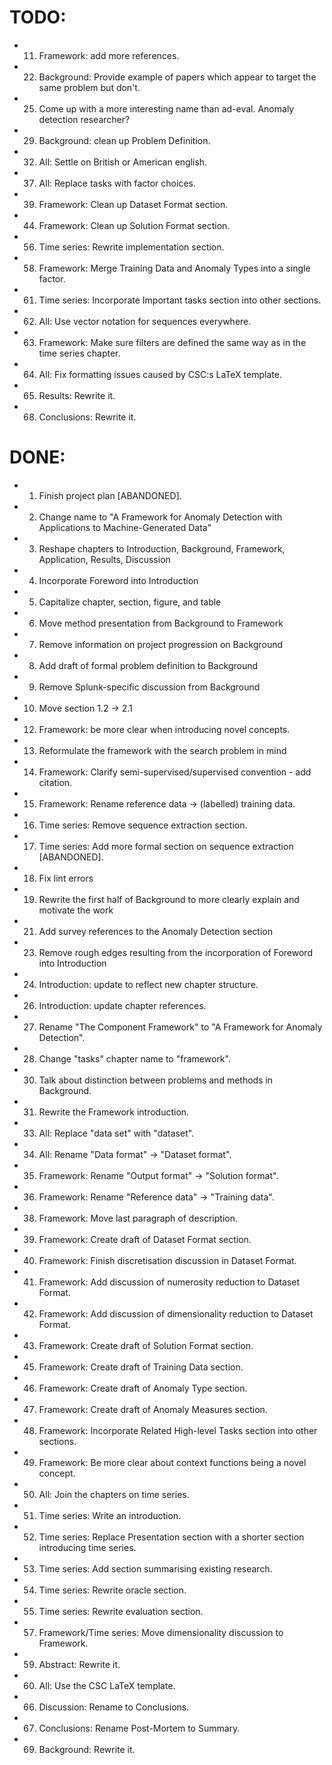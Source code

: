 TODO:
=====
- 11. Framework: add more references.
- 22. Background: Provide example of papers which appear to target the same problem but don't.
- 25. Come up with a more interesting name than ad-eval. Anomaly detection researcher?
- 29. Background: clean up Problem Definition.
- 32. All: Settle on British or American english.
- 37. All: Replace tasks with factor choices.
- 39. Framework: Clean up Dataset Format section.
- 44. Framework: Clean up Solution Format section.
- 56. Time series: Rewrite implementation section.
- 58. Framework: Merge Training Data and Anomaly Types into a single factor.
- 61. Time series: Incorporate Important tasks section into other sections.
- 62. All: Use vector notation for sequences everywhere.
- 63. Framework: Make sure filters are defined the same way as in the time series chapter.
- 64. All: Fix formatting issues caused by CSC:s LaTeX template.
- 65. Results: Rewrite it.
- 68. Conclusions: Rewrite it.

DONE:
=====
- 1. Finish project plan [ABANDONED].
- 2. Change name to "A Framework for Anomaly Detection with Applications to Machine-Generated Data"
- 3. Reshape chapters to Introduction, Background, Framework, Application, Results, Discussion
- 4. Incorporate Foreword into Introduction
- 5. Capitalize chapter, section, figure, and table
- 6. Move method presentation from Background to Framework
- 7. Remove information on project progression on Background
- 8. Add draft of formal problem definition to Background
- 9. Remove Splunk-specific discussion from Background
- 10. Move section 1.2 -> 2.1
- 12. Framework: be more clear when introducing novel concepts.
- 13. Reformulate the framework with the search problem in mind
- 14. Framework: Clarify semi-supervised/supervised convention - add citation.
- 15. Framework: Rename reference data -> (labelled) training data.
- 16. Time series: Remove sequence extraction section.
- 17. Time series: Add more formal section on sequence extraction [ABANDONED].
- 18. Fix lint errors
- 19. Rewrite the first half of Background to more clearly explain and motivate the work
- 21. Add survey references to the Anomaly Detection section
- 23. Remove rough edges resulting from the incorporation of Foreword into Introduction
- 24. Introduction: update to reflect new chapter structure.
- 26. Introduction: update chapter references.
- 27. Rename "The Component Framework" to "A Framework for Anomaly Detection".
- 28. Change "tasks" chapter name to "framework".
- 30. Talk about distinction between problems and methods in Background.
- 31. Rewrite the Framework introduction.
- 33. All: Replace "data set" with "dataset".
- 34. All: Rename "Data format" -> "Dataset format".
- 35. Framework: Rename "Output format" -> "Solution format".
- 36. Framework: Rename "Reference data" -> "Training data".
- 38. Framework: Move last paragraph of description.
- 39. Framework: Create draft of Dataset Format section.
- 40. Framework: Finish discretisation discussion in Dataset Format.
- 41. Framework: Add discussion of numerosity reduction to Dataset Format.
- 42. Framework: Add discussion of dimensionality reduction to Dataset Format.
- 43. Framework: Create draft of Solution Format section.
- 45. Framework: Create draft of Training Data section.
- 46. Framework: Create draft of Anomaly Type section.
- 47. Framework: Create draft of Anomaly Measures section.
- 48. Framework: Incorporate Related High-level Tasks section into other sections.
- 49. Framework: Be more clear about context functions being a novel concept.
- 50. All: Join the chapters on time series.
- 51. Time series: Write an introduction.
- 52. Time series: Replace Presentation section with a shorter section introducing time series.
- 53. Time series: Add section summarising existing research.
- 54. Time series: Rewrite oracle section.
- 55. Time series: Rewrite evaluation section.
- 57. Framework/Time series: Move dimensionality discussion to Framework.
- 59. Abstract: Rewrite it.
- 60. All: Use the CSC LaTeX template.
- 66. Discussion: Rename to Conclusions.
- 67. Conclusions: Rename Post-Mortem to Summary.
- 69. Background: Rewrite it.
